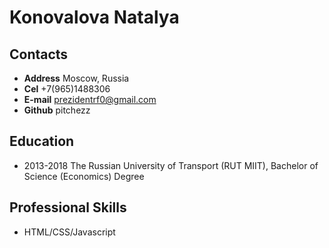 # Konovalova Natalya

## Contacts
* **Address** Moscow, Russia
* **Cel** +7(965)1488306
* **E-mail** prezidentrf0@gmail.com
* **Github** pitchezz

## Education
* 2013-2018 The Russian University of Transport (RUT MIIT), Bachelor of Science (Economics) Degree
## Professional Skills
* HTML/CSS/Javascript
